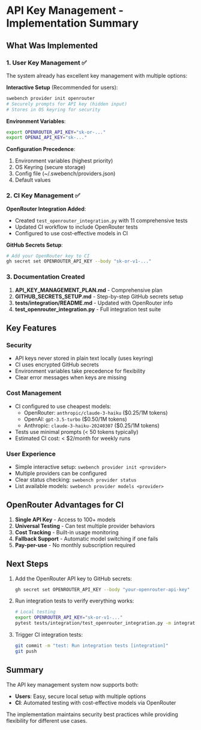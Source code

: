 # API Key Management - Implementation Summary

## What Was Implemented

### 1. User Key Management ✅

The system already has excellent key management with multiple options:

**Interactive Setup** (Recommended for users):
```bash
swebench provider init openrouter
# Securely prompts for API key (hidden input)
# Stores in OS keyring for security
```

**Environment Variables**:
```bash
export OPENROUTER_API_KEY="sk-or-..."
export OPENAI_API_KEY="sk-..."
```

**Configuration Precedence**:
1. Environment variables (highest priority)
2. OS Keyring (secure storage)
3. Config file (~/.swebench/providers.json)
4. Default values

### 2. CI Key Management ✅

**OpenRouter Integration Added**:
- Created `test_openrouter_integration.py` with 11 comprehensive tests
- Updated CI workflow to include OpenRouter tests
- Configured to use cost-effective models in CI

**GitHub Secrets Setup**:
```bash
# Add your OpenRouter key to CI
gh secret set OPENROUTER_API_KEY --body "sk-or-v1-..."
```

### 3. Documentation Created

1. **API_KEY_MANAGEMENT_PLAN.md** - Comprehensive plan
2. **GITHUB_SECRETS_SETUP.md** - Step-by-step GitHub secrets setup
3. **tests/integration/README.md** - Updated with OpenRouter info
4. **test_openrouter_integration.py** - Full integration test suite

## Key Features

### Security
- API keys never stored in plain text locally (uses keyring)
- CI uses encrypted GitHub secrets
- Environment variables take precedence for flexibility
- Clear error messages when keys are missing

### Cost Management
- CI configured to use cheapest models:
  - OpenRouter: `anthropic/claude-3-haiku` ($0.25/1M tokens)
  - OpenAI: `gpt-3.5-turbo` ($0.50/1M tokens)
  - Anthropic: `claude-3-haiku-20240307` ($0.25/1M tokens)
- Tests use minimal prompts (< 50 tokens typically)
- Estimated CI cost: < $2/month for weekly runs

### User Experience
- Simple interactive setup: `swebench provider init <provider>`
- Multiple providers can be configured
- Clear status checking: `swebench provider status`
- List available models: `swebench provider models <provider>`

## OpenRouter Advantages for CI

1. **Single API Key** - Access to 100+ models
2. **Universal Testing** - Can test multiple provider behaviors
3. **Cost Tracking** - Built-in usage monitoring
4. **Fallback Support** - Automatic model switching if one fails
5. **Pay-per-use** - No monthly subscription required

## Next Steps

1. Add the OpenRouter API key to GitHub secrets:
   ```bash
   gh secret set OPENROUTER_API_KEY --body "your-openrouter-api-key"
   ```

2. Run integration tests to verify everything works:
   ```bash
   # Local testing
   export OPENROUTER_API_KEY="sk-or-v1-..."
   pytest tests/integration/test_openrouter_integration.py -m integration -v
   ```

3. Trigger CI integration tests:
   ```bash
   git commit -m "test: Run integration tests [integration]"
   git push
   ```

## Summary

The API key management system now supports both:
- **Users**: Easy, secure local setup with multiple options
- **CI**: Automated testing with cost-effective models via OpenRouter

The implementation maintains security best practices while providing flexibility for different use cases.
